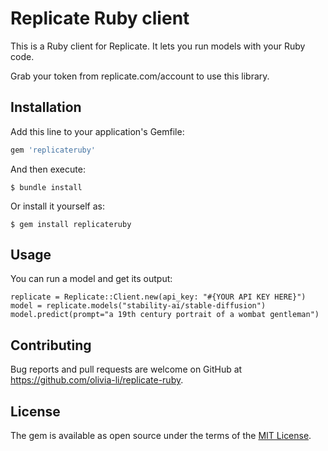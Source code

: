 # Replicate Ruby client

This is a Ruby client for Replicate. It lets you run models with your Ruby code. 

Grab your token from replicate.com/account to use this library. 

## Installation

Add this line to your application's Gemfile:

```ruby
gem 'replicateruby'
```

And then execute:

    $ bundle install

Or install it yourself as:

    $ gem install replicateruby

## Usage

You can run a model and get its output:

```
replicate = Replicate::Client.new(api_key: "#{YOUR API KEY HERE}")
model = replicate.models("stability-ai/stable-diffusion")
model.predict(prompt="a 19th century portrait of a wombat gentleman")
```

## Contributing

Bug reports and pull requests are welcome on GitHub at https://github.com/olivia-li/replicate-ruby.

## License

The gem is available as open source under the terms of the [MIT License](https://opensource.org/licenses/MIT).
